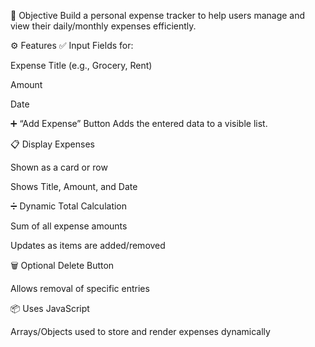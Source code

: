 🎯 Objective
Build a personal expense tracker to help users manage and view their daily/monthly expenses efficiently.

⚙️ Features
✅ Input Fields for:

Expense Title (e.g., Grocery, Rent)

Amount

Date

➕ “Add Expense” Button
Adds the entered data to a visible list.

📋 Display Expenses

Shown as a card or row

Shows Title, Amount, and Date

➗ Dynamic Total Calculation

Sum of all expense amounts

Updates as items are added/removed

🗑️ Optional Delete Button

Allows removal of specific entries

📦 Uses JavaScript

Arrays/Objects used to store and render expenses dynamically





